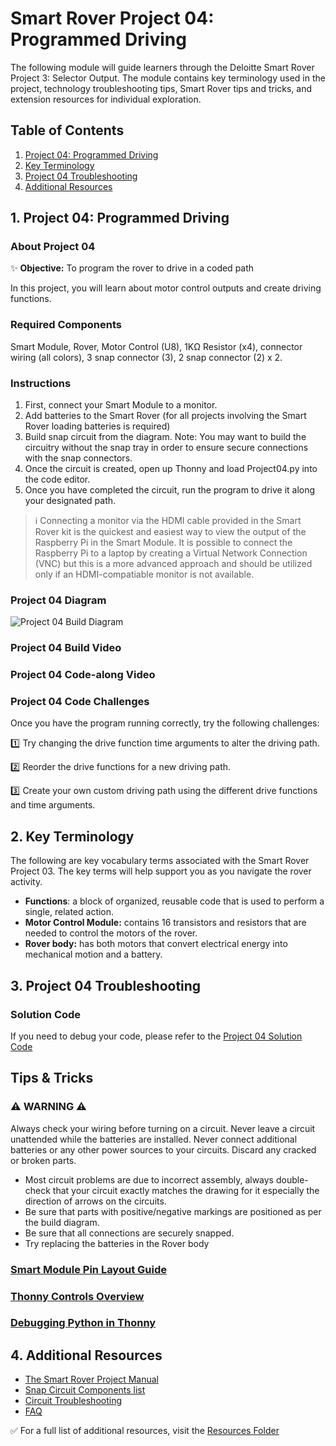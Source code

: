 # Smart Rover Project 04: Programmed Driving
The following module will guide learners through the Deloitte Smart Rover Project 3: Selector Output.  The module contains key terminology used in the project, technology troubleshooting tips, Smart Rover tips and tricks, and extension resources for individual exploration.  

## Table of Contents
1. [Project 04: Programmed Driving](#1-Project-04-Programmed-Driving)
2. [Key Terminology](#2-Key-Terminology)
3. [Project 04 Troubleshooting](#3-Project-04-Troubleshooting)
4. [Additional Resources](#4-Additional-Resources)

## 1. Project 04: Programmed Driving
### About Project 04
:sparkles: **Objective:** To program the rover to drive in a coded path

In this project, you will learn about motor control outputs and create driving functions.

### Required Components
Smart Module, Rover, Motor Control (U8), 1KΩ Resistor (x4), connector wiring (all colors), 3 snap connector (3), 2 snap connector (2) x 2.

### Instructions
1. First, connect your Smart Module to a monitor. 
2. Add batteries to the Smart Rover (for all projects involving the Smart Rover loading batteries is required)
3. Build snap circuit from the diagram.  Note:  You may want to build the circuitry without the snap tray in order to ensure secure connections with the snap connectors.  
4. Once the circuit is created, open up Thonny and load Project04.py into the code editor.
5. Once you have completed the circuit, run the program to drive it along your designated path.

> :information_source: Connecting a monitor via the HDMI cable provided in the Smart Rover kit is the quickest and easiest way to view the output of the Raspberry Pi in the Smart Module. It is possible to connect the Raspberry Pi to a laptop by creating a Virtual Network Connection (VNC) but this is a more advanced approach and should be utilized only if an HDMI-compatiable monitor is not available.

### Project 04 Diagram
![Project 04 Build Diagram](https://articulateusercontent.com/rise/courses/KWSRPYGBtOSS4T8U-Jv2cbKg1yQp7bka/r6bZrxRKDUNhU-uR.jpg)

### Project 04 Build Video
### Project 04 Code-along Video

### Project 04 Code Challenges
Once you have the program running correctly, try the following challenges:

:one: Try changing the drive function time arguments to alter the driving path.

:two: Reorder the drive functions for a new driving path.

:three: Create your own custom driving path using the different drive functions and time arguments.

## 2. Key Terminology
The following are key vocabulary terms associated with the Smart Rover Project 03.  The key terms will help support you as you navigate the rover activity. 
- **Functions**: a block of organized, reusable code that is used to perform a single, related action.
- **Motor Control Module:** contains 16 transistors and resistors that are needed to control the motors of the rover.
- **Rover body:** has both motors that convert electrical energy into mechanical motion and a battery.

## 3. Project 04 Troubleshooting

### Solution Code
If you need to debug your code, please refer to the [Project 04 Solution Code](../Resources/Solutions/Project04_ProgrammedDriving_Solution.py)

## Tips & Tricks
### :warning: **WARNING** :warning: 
Always check your wiring before turning on a circuit. Never leave a circuit unattended while the batteries are installed. Never connect additional batteries or any other power sources to your circuits. Discard any cracked or broken parts.
- Most circuit problems are due to incorrect assembly, always double-check that your circuit exactly matches the drawing for it especially the direction of arrows on the circuits. 
- Be sure that parts with positive/negative markings are positioned as per the build diagram.
- Be sure that all connections are securely snapped.
- Try replacing the batteries in the Rover body

### [Smart Module Pin Layout Guide](../Resources/smart-module-pinout.jpg)
### [Thonny Controls Overview](../Resources/introduction-to-raspberry-pi.pdf)
### [Debugging Python in Thonny](../Resources/introduction-to-raspberry-pi.pdf)

## 4. Additional Resources
- [The Smart Rover Project Manual](../Resources/Smart-Rover-Manual.pdf)
- [Snap Circuit Components list](../Resources/snap-circuit-components.pdf)
- [Circuit Troubleshooting](../Resources/introduction-to-electricity.pdf)
- [FAQ]()

✅ For a full list of additional resources, visit the [Resources Folder](../Resources/README.md)
